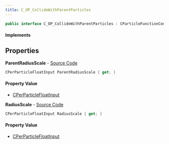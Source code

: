 ```yaml
---
title: C_OP_CollideWithParentParticles
---
```


```csharp
public interface C_OP_CollideWithParentParticles : CParticleFunctionConstraint, CParticleFunction, ISchemaClass<CParticleFunction>, ISchemaClass<CParticleFunctionConstraint>, ISchemaClass<C_OP_CollideWithParentParticles>, ISchemaField, ISchemaClass, INativeHandle
```

#### Implements

## Properties

**ParentRadiusScale** - [Source Code](https://github.com/swiftly-solution/swiftlys2/blob/master/managed/src/SwiftlyS2.Generated/Schemas/Interfaces/C_OP_CollideWithParentParticles.cs#L16)

```csharp
CPerParticleFloatInput ParentRadiusScale { get; }
```

#### Property Value

- [CPerParticleFloatInput](/docs/api/shared/schemadefinitions/cperparticlefloatinput)

**RadiusScale** - [Source Code](https://github.com/swiftly-solution/swiftlys2/blob/master/managed/src/SwiftlyS2.Generated/Schemas/Interfaces/C_OP_CollideWithParentParticles.cs#L18)

```csharp
CPerParticleFloatInput RadiusScale { get; }
```

#### Property Value

- [CPerParticleFloatInput](/docs/api/shared/schemadefinitions/cperparticlefloatinput)

